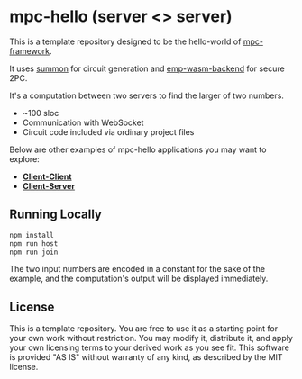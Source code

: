 # mpc-hello (server <> server)

This is a template repository designed to be the hello-world of
[mpc-framework](https://github.com/voltrevo/mpc-framework).

It uses [summon](https://github.com/voltrevo/summon) for circuit generation
and [emp-wasm-backend](https://github.com/voltrevo/emp-wasm-backend) for
secure 2PC.

It's a computation between two servers to find the larger of two numbers.

- ~100 sloc
- Communication with WebSocket
- Circuit code included via ordinary project files

Below are other examples of mpc-hello applications you may want to explore:

- [**Client-Client**](../client-client)
- [**Client-Server**](../client-server)

## Running Locally

```sh
npm install
npm run host
npm run join
```

The two input numbers are encoded in a constant for the sake of the example, and the computation's output will be displayed immediately.

## License

This is a template repository. You are free to use it as a starting point for
your own work without restriction. You may modify it, distribute it, and apply
your own licensing terms to your derived work as you see fit. This software is
provided "AS IS" without warranty of any kind, as described by the MIT license.
